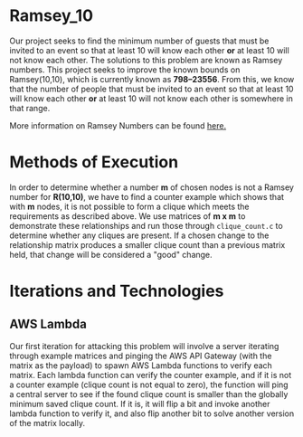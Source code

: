 # Ramsey_10
Our project seeks to find the minimum number of guests that must be invited to an event so that at least 10 will know each other **or** at least 10 will not know each other. The solutions to this problem are known as Ramsey numbers. This project seeks to improve the known bounds on Ramsey(10,10), which is currently known as **798–23556**. From this, we know that the number of people that must be invited to an event so that at least 10 will know each other **or** at least 10 will not know each other is somewhere in that range.

More information on Ramsey Numbers can be found [here.](https://en.wikipedia.org/wiki/Ramsey%27s_theorem)

# Methods of Execution
In order to determine whether a number **m** of chosen nodes is not a Ramsey number for **R(10,10)**, we have to find a counter example which shows that with **m** nodes, it is not possible to form a clique which meets the requirements as described above. We use matrices of **m x m** to demonstrate these relationships and run those through `clique_count.c` to determine whether any cliques are present. If a chosen change to the relationship matrix produces a smaller clique count than a previous matrix held, that change will be considered a "good" change.

# Iterations and Technologies

## AWS Lambda
Our first iteration for attacking this problem will involve a server iterating through example matrices and pinging the AWS API Gateway (with the matrix as the payload) to spawn AWS Lambda functions to verify each matrix. Each lambda function can verify the counter example, and if it is not a counter example (clique count is not equal to zero), the function will ping a central server to see if the found clique count is smaller than the globally minimum saved clique count. If it is, it will flip a bit and invoke another lambda function to verify it, and also flip another bit to solve another version of the matrix locally.
